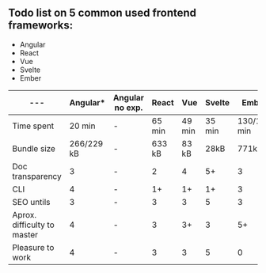 ## Todo list on 5 common used frontend frameworks:

- Angular
- React
- Vue
- Svelte
- Ember

--- | Angular* | Angular no exp. | React | Vue | Svelte | Ember
--- | --- | --- | --- |--- |--- | ---
Time spent | 20 min | - | 65 min | 49 min | 35 min | 130/163 min
Bundle size | 266/229 kB | - | 633 kB | 83 kB | 28kB | 771kB
Doc transparency | 3 | - | 2 | 4 | 5+ | 3
CLI | 4 | - | 1+ | 1+ | 1+ | 3
SEO untils | 3 | - | 3 | 3 | 5 | 3
Aprox. difficulty to master | 4 | - | 3 | 3+ | 3 | 5+
Pleasure to work | 4 | - | 3 | 3 | 5 | 0



